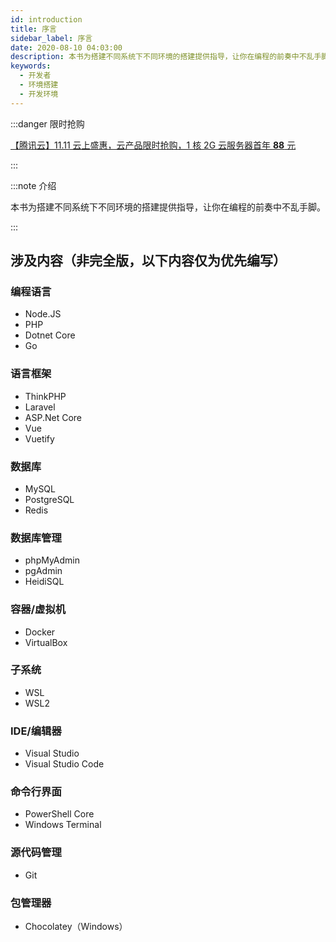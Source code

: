 ```yaml
---
id: introduction
title: 序言
sidebar_label: 序言
date: 2020-08-10 04:03:00
description: 本书为搭建不同系统下不同环境的搭建提供指导，让你在编程的前奏中不乱手脚。
keywords:
  - 开发者
  - 环境搭建
  - 开发环境
---
```


:::danger 限时抢购

[【腾讯云】11.11 云上盛惠，云产品限时抢购，1 核 2G 云服务器首年 <strong>88</strong> 元](https://curl.qcloud.com/DMXuZLih)

:::

:::note 介绍

本书为搭建不同系统下不同环境的搭建提供指导，让你在编程的前奏中不乱手脚。  

:::

## 涉及内容（非完全版，以下内容仅为优先编写）

### 编程语言

- Node.JS
- PHP
- Dotnet Core
- Go

### 语言框架

- ThinkPHP
- Laravel
- ASP.Net Core
- Vue
- Vuetify

### 数据库

- MySQL
- PostgreSQL
- Redis

### 数据库管理

- phpMyAdmin
- pgAdmin
- HeidiSQL

### 容器/虚拟机

- Docker
- VirtualBox

### 子系统

- WSL
- WSL2

### IDE/编辑器

- Visual Studio
- Visual Studio Code

### 命令行界面

- PowerShell Core
- Windows Terminal

### 源代码管理

- Git

### 包管理器

- Chocolatey（Windows）
